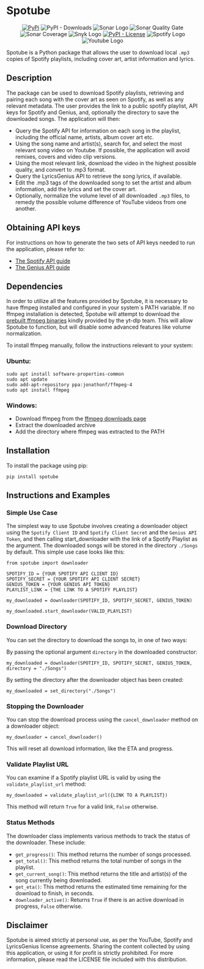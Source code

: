 # Spotube

<div align="center">

[![PyPi](https://img.shields.io/badge/-PyPi-blue.svg?logo=pypi&labelColor=555555&style=for-the-badge)](https://pypi.org/project/spotube "PyPi")
![PyPI - Downloads](https://img.shields.io/pypi/dm/spotube?color=%230f80c0&style=for-the-badge)
![Sonar Logo](https://img.shields.io/badge/Sonar%20cloud-F3702A?style=for-the-badge&logo=sonarcloud&logoColor=white)
![Sonar Quality Gate](https://img.shields.io/sonar/quality_gate/GiorgosNik_spotube-package?server=https%3A%2F%2Fsonarcloud.io&style=for-the-badge)
![Sonar Coverage](https://img.shields.io/sonar/coverage/GiorgosNik_spotube-package?label=COVERAGE&server=https%3A%2F%2Fsonarcloud.io&style=for-the-badge)
![Snyk Logo](https://img.shields.io/badge/Snyk-4C4A73?style=for-the-badge&logo=snyk&logoColor=white)
[![PyPI - License](https://img.shields.io/pypi/l/spotube?color=%23007ec6&style=for-the-badge)](LICENSE "License")
![Spotify Logo](https://img.shields.io/badge/Spotify-1ED760?&style=for-the-badge&logo=spotify&logoColor=white)
![Youtube Logo](https://img.shields.io/badge/YouTube-FF0000?style=for-the-badge&logo=youtube&logoColor=white)

</div>



Spotube is a Python package that allows the user to download local `.mp3` copies of Spotify playlists, including cover art, artist information and lyrics.

## Description

The package can be used to download Spotify playlists, retrieving and pairing each song with the cover art as seen on Spotify, as well as any relevant metadata.
The user provides the link to a public spotify playlist, API keys for Spotify and Genius, and, optionally the directory to save the downloaded songs.
The application will then:

- Query the Spotify API for information on each song in the playlist, including the official name, artists, album cover art etc.
- Using the song name and artist(s), search for, and select the most relevant song video on Youtube. If possible, the application will avoid remixes, covers and video clip versions.
- Using the most relevant link, download the video in the highest possible quality, and convert to .mp3 format.
- Query the LyricsGenius API to retrieve the song lyrics, if available.
- Edit the .mp3 tags of the downloaded song to set the artist and album information, add the lyrics and set the cover art.
- Optionally, normalize the volume level of all downloaded `.mp3` files, to remedy the possible volume difference of YouTube videos from one another.

## Obtaining API keys

For instructions on how to generate the two sets of API keys needed to run the application, please refer to:

- [The Spotify API guide](https://developer.spotify.com/documentation/web-api/)
- [The Genius API guide](https://docs.genius.com/)

## Dependencies

In order to utilize all the features provided by Spotube, it is necessary to have ffmpeg installed and configured in your system`s PATH variable. If no ffmpeg installation is detected, Spotube will attempt to download the [prebuilt ffmpeg binaries](https://github.com/yt-dlp/FFmpeg-Builds) kindly provided by the yt-dlp team. This will allow Spotube to function, but will disable some advanced features like volume normalization.

To install ffmpeg manually, follow the instructions relevant to your system:

### Ubuntu:

```
sudo apt install software-properties-common
sudo apt update
sudo add-apt-repository ppa:jonathonf/ffmpeg-4
sudo apt install ffmpeg
```

### Windows:

- Download ffmpeg from the [ffmpeg downloads page](https://ffmpeg.org/download.html)
- Extract the downloaded archive
- Add the directory where ffmpeg was extracted to the PATH

## Installation

To install the package using pip:

```
pip install spotube
```

## Instructions and Examples

### Simple Use Case

The simplest way to use Spotube involves creating a downloader object using the `Spotify Client ID` and `Spotify Client Secret` and the `Genius API Token`, and then calling start_downloader with the link of a Spotify Playlist as the argument. The downloaded songs will be stored in the directory `./Songs` by default.
This simple use case looks like this:

```
from spotube import downloader

SPOTIFY_ID = {YOUR SPOTIFY API CLIENT ID}
SPOTIFY_SECRET = {YOUR SPOTIFY API CLIENT SECRET}
GENIUS_TOKEN = {YOUR GENIUS API TOKEN}
PLAYLIST_LINK = {THE LINK TO A SPOTIFY PLAYLIST}

my_downloaded = downloader(SPOTIFY_ID, SPOTIFY_SECRET, GENIUS_TOKEN)

my_downloaded.start_downloader(VALID_PLAYLIST)
```

### Download Directory

You can set the directory to download the songs to, in one of two ways:

By passing the optional argument `directory` in the downloaded constructor:

```
my_downloaded = downloader(SPOTIFY_ID, SPOTIFY_SECRET, GENIUS_TOKEN, directory = "./Songs")
```

By setting the directory after the downloader object has been created:

```
my_downloaded = set_directory("./Songs")
```

### Stopping the Downloader

You can stop the download process using the `cancel_downloader` method on a downloader object:

```
my_downloader = cancel_downloader()
```

This will reset all download information, like the ETA and progress.

### Validate Playlist URL

You can examine if a Spotify playlist URL is valid by using the `validate_playlist_url` method:

```
my_downloaded = validate_playlist_url({LINK TO A PLAYLIST})
```

This method will return `True` for a valid link, `False` otherwise.

### Status Methods

The downloader class implements various methods to track the status of the downloader. These include:

- `get_progress()`: This method returns the number of songs processed.
- `get_total()`: This method returns the total number of songs in the playlist.
- `get_current_song()`: This method returns the title and artist(s) of the song currently being downloaded.
- `get_eta()`: This method returns the estimated time remaining for the download to finish, in seconds.
- `downloader_active()`: Returns `True` if there is an active download in progress, `False` otherwise.

## Disclaimer

Spotube is aimed strictly at personal use, as per the YouTube, Spotify and LyricsGenius license agreements. Sharing the
content collected by using this application, or using it for profit is strictly prohibited. For more information, please read the LICENSE file included with this distribution.
